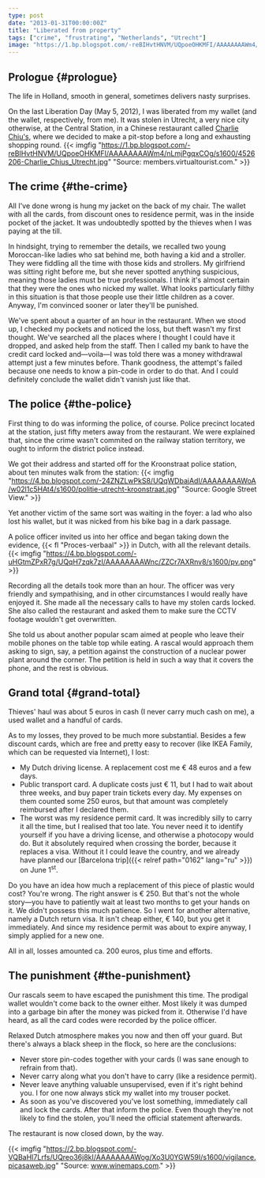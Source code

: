 ```yaml
---
type: post
date: "2013-01-31T00:00:00Z"
title: "Liberated from property"
tags: ["crime", "frustrating", "Netherlands", "Utrecht"]
image: "https://1.bp.blogspot.com/-reBIHvtHNVM/UQpoeOHKMFI/AAAAAAAAWm4/nLmjPgqxCOg/s1600/4526206-Charlie_Chius_Utrecht.jpg"
---
```


## Prologue {#prologue}

The life in Holland, smooth in general, sometimes delivers nasty surprises.

On the last Liberation Day (May 5, 2012), I was liberated from my wallet (and the wallet, respectively, from me). It was stolen in Utrecht, a very nice city otherwise, at the Central Station, in a Chinese restaurant called [Charlie Chiu's](http://www.charliechiu.nl/), where we decided to make a pit-stop before a long and exhausting shopping round.
{{< imgfig "https://1.bp.blogspot.com/-reBIHvtHNVM/UQpoeOHKMFI/AAAAAAAAWm4/nLmjPgqxCOg/s1600/4526206-Charlie_Chius_Utrecht.jpg" "Source: members.virtualtourist.com." >}}

<!--more-->

## The crime {#the-crime}

All I've done wrong is hung my jacket on the back of my chair. The wallet with all the cards, from discount ones to residence permit, was in the inside pocket of the jacket. It was undoubtedly spotted by the thieves when I was paying at the till.

In hindsight, trying to remember the details, we recalled two young Moroccan-like ladies who sat behind me, both having a kid and a stroller. They were fiddling all the time with those kids and strollers. My girlfriend was sitting right before me, but she never spotted anything suspicious, meaning those ladies must be true professionals. I think it's almost certain that they were the ones who nicked my wallet. What looks particularly filthy in this situation is that those people use their little children as a cover. Anyway, I'm convinced sooner or later they'll be punished.

We've spent about a quarter of an hour in the restaurant. When we stood up, I checked my pockets and noticed the loss, but theft wasn't my first thought. We've searched all the places where I thought I could have it dropped, and asked help from the staff. Then I called my bank to have the credit card locked and—voila—I was told there was a money withdrawal attempt just a few minutes before. Thank goodness, the attempt's failed because one needs to know a pin-code in order to do that. And I could definitely conclude the wallet didn't vanish just like that.

## The police {#the-police}

First thing to do was informing the police, of course. Police precinct located at the station, just fifty meters away from the restaurant. We were explained that, since the crime wasn't commited on the railway station territory, we ought to inform the district police instead.

We got their address and started off for the Kroonstraat police station, about ten minutes walk from the station:
{{< imgfig "https://4.bp.blogspot.com/-24ZNZLwPkS8/UQqWDbajAdI/AAAAAAAAWoA/w02l1c5HAt4/s1600/politie-utrecht-kroonstraat.jpg" "Source: Google Street View." >}}

Yet another victim of the same sort was waiting in the foyer: a lad who also lost his wallet, but it was nicked from his bike bag in a dark passage.

A police officer invited us into her office and began taking down the evidence, {{< fl "Proces-verbaal" >}} in Dutch, with all the relevant details.
{{< imgfig "https://4.bp.blogspot.com/-uHGtmZPxR7g/UQqH7zqk7zI/AAAAAAAAWnc/ZZCr7AXRnv8/s1600/pv.png" >}}

Recording all the details took more than an hour. The officer was very friendly and sympathising, and in other circumstances I would really have enjoyed it. She made all the necessary calls to have my stolen cards locked. She also called the restaurant and asked them to make sure the CCTV footage wouldn't get overwritten.

She told us about another popular scam aimed at people who leave their mobile phones on the table top while eating. A rascal would approach them asking to sign, say, a petition against the construction of a nuclear power plant around the corner. The petition is held in such a way that it covers the phone, and the rest is obvious.

## Grand total {#grand-total}

Thieves' haul was about 5 euros in cash (I never carry much cash on me), a used wallet and a handful of cards.

As to my losses, they proved to be much more substantial. Besides a few discount cards, which are free and pretty easy to recover (like IKEA Family, which can be requested via Internet), I lost:

 * My Dutch driving license. A replacement cost me € 48 euros and a few days.
 * Public transport card. A duplicate costs just € 11, but I had to wait about three weeks, and buy paper train tickets every day. My expenses on them counted some 250 euros, but that amount was completely reimbursed after I declared them.
 * The worst was my residence permit card. It was incredibly silly to carry it all the time, but I realised that too late. You never need it to identify yourself if you have a driving license, and otherwise a photocopy would do. But it absolutely required when crossing the border, because it replaces a visa. Without it I could leave the country, and we already have planned our [Barcelona trip]({{< relref path="0162" lang="ru" >}}) on June 1<sup>st</sup>.

  Do you have an idea how much a replacement of this piece of plastic would cost? You're wrong. The right answer is € 250. But that's not the whole story—you have to patiently wait at least two months to get your hands on it. We didn't possess this much patience. So I went for another alternative, namely a Dutch return visa. It isn't cheap either, € 140, but you get it immediately. And since my residence permit was about to expire anyway, I simply applied for a new one.

All in all, losses amounted ca. 200 euros, plus time and efforts.

## The punishment {#the-punishment}

Our rascals seem to have escaped the punishment this time. The prodigal wallet wouldn't come back to the owner either. Most likely it was dumped into a garbage bin after the money was picked from it. Otherwise I'd have heard, as all the card codes were recorded by the police officer.

Relaxed Dutch atmosphere makes you now and then off your guard. But there's always a black sheep in the flock, so here are the conclusions:

 * Never store pin-codes together with your cards (I was sane enough to refrain from that).
 * Never carry along what you don't have to carry (like a residence permit).
 * Never leave anything valuable unsupervised, even if it's right behind you. I for one now always stick my wallet into my trouser pocket.
 * As soon as you've discovered you've lost something, immediately call and lock the cards. After that inform the police. Even though they're not likely to find the stolen, you'll need the official statement afterwards.

The restaurant is now closed down, by the way.

{{< imgfig "https://2.bp.blogspot.com/-VQBaHI7Lrfs/UQreo36j8kI/AAAAAAAAWog/Xo3U0YGW59I/s1600/vigilance.picasaweb.jpg" "Source: www.winemaps.com." >}}
